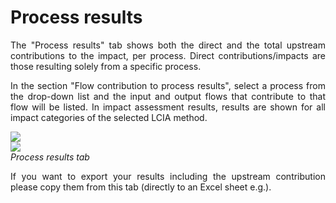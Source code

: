 <div style='text-align: justify;'>

# Process results

The "Process results" tab shows both the direct and the total upstream contributions to the impact, per process. Direct contributions/impacts are those resulting solely from a specific process.

In the section "Flow contribution to process results", select a process from the drop-down list and the input and output flows that contribute to that flow will be listed. In impact assessment results, results are shown for all impact categories of the selected LCIA method.

![](../media/process_results.png)  
![](../media/process_results_2.png)   
_Process results tab_

If you want to export your results including the upstream contribution please copy them from this tab (directly to an Excel sheet e.g.).  

</div>
